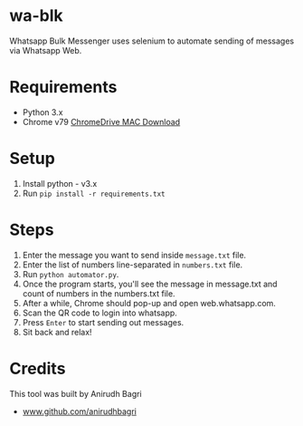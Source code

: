 # wa-blk

Whatsapp Bulk Messenger uses selenium to automate sending of messages via Whatsapp Web.

# Requirements
*  Python 3.x
*  Chrome v79 <a href =
"https://chromedriver.storage.googleapis.com/2.42/chromedriver_mac64.zip">ChromeDrive MAC Download</a>

# Setup

1. Install python - v3.x
2. Run `pip install -r requirements.txt`

# Steps

1. Enter the message you want to send inside `message.txt` file.
2. Enter the list of numbers line-separated in `numbers.txt` file.
3. Run `python automator.py`.
4. Once the program starts, you'll see the message in message.txt and count of numbers in the numbers.txt file.
5. After a while, Chrome should pop-up and open web.whatsapp.com.
6. Scan the QR code to login into whatsapp.
7. Press `Enter` to start sending out messages.
8. Sit back and relax!

# Credits
This tool was built by Anirudh Bagri 
*  www.github.com/anirudhbagri
